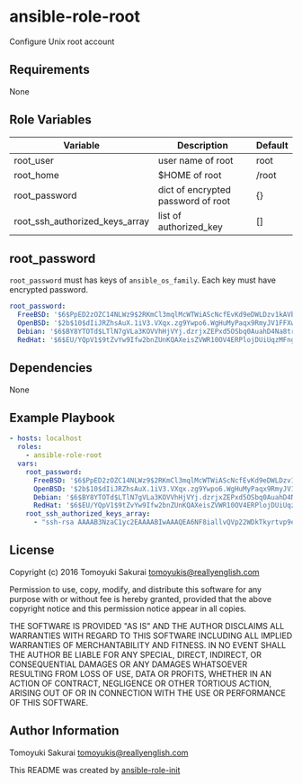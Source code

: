 ansible-role-root
=====================

Configure Unix root account

Requirements
------------

None

Role Variables
--------------

| Variable | Description | Default |
|----------|-------------|---------|
| root\_user | user name of root | root |
| root\_home | $HOME of root | /root |
| root\_password | dict of encrypted password of root | {} |
| root\_ssh\_authorized\_keys\_array | list of authorized\_key | [] |

## root\_password

`root_password` must has keys of `ansible_os_family`. Each key must have encrypted password.

```yaml
root_password:
  FreeBSD: '$6$PpED2zOZC14NLWz9$2RKmCl3mqlMcWTWiAScNcfEvKd9eDWLDzv1kAVb24eB4IvOXtdyFBBR.TTZzmklb87RZKvsPYLByFqMVVxhu81' # password
  OpenBSD: '$2b$10$dIiJRZhsAuX.1iV3.VXqx.zg9Ywpo6.WgHuMyPaqx9RmyJV1FFXw.' # Password
  Debian: '$6$BY8YTOTd$LTlN7gVLa3KOVVhHjVYj.dzrjxZEPxd5OSbq0AuahD4Na8trGjXbskwH49qiIibA3gnrYHWSQ/jnhBZKPF/T..' # password
  RedHat: '$6$EU/YQpV1$9tZvYw9Ifw2bnZUnKQAXeisZVWR10OV4ERPlojDUiUqzMFngi9SeSTX7NWoq.eXS1t/tUlqx6DvqyEdTU7Wpn1' # password

```

Dependencies
------------

None

Example Playbook
----------------

```yaml
- hosts: localhost
  roles:
    - ansible-role-root
  vars:
    root_password:
      FreeBSD: '$6$PpED2zOZC14NLWz9$2RKmCl3mqlMcWTWiAScNcfEvKd9eDWLDzv1kAVb24eB4IvOXtdyFBBR.TTZzmklb87RZKvsPYLByFqMVVxhu81' # password
      OpenBSD: '$2b$10$dIiJRZhsAuX.1iV3.VXqx.zg9Ywpo6.WgHuMyPaqx9RmyJV1FFXw.' # Password
      Debian: '$6$BY8YTOTd$LTlN7gVLa3KOVVhHjVYj.dzrjxZEPxd5OSbq0AuahD4Na8trGjXbskwH49qiIibA3gnrYHWSQ/jnhBZKPF/T..' # password
      RedHat: '$6$EU/YQpV1$9tZvYw9Ifw2bnZUnKQAXeisZVWR10OV4ERPlojDUiUqzMFngi9SeSTX7NWoq.eXS1t/tUlqx6DvqyEdTU7Wpn1' # password
    root_ssh_authorized_keys_array:
      - "ssh-rsa AAAAB3NzaC1yc2EAAAABIwAAAQEA6NF8iallvQVp22WDkTkyrtvp9eWW6A8YVr+kz4TjGYe7gHzIw+niNltGEFHzD8+v1I2YJ6oXevct1YeS0o9HZyN1Q9qgCgzUFtdOKLv6IedplqoPkcmF0aYet2PkEDo3MlTBckFXPITAMzF8dJSIFo9D8HfdOV0IAdx4O7PtixWKn5y2hMNG0zQPyUecp4pzC6kivAIhyfHilFR61RGL+GPXQ2MWZWFYbAGjyiYJnAmCP3NOTd0jMZEnDkbUvxhMmBYSdETk1rRgm+R4LOzFUGaHqHDLKLX+FIPKcF96hrucXzcWyLbIbEgE98OHlnVYCzRdK8jlqm8tehUc9c9WhQ== vagrant insecure public key"
```

License
-------

Copyright (c) 2016 Tomoyuki Sakurai <tomoyukis@reallyenglish.com>

Permission to use, copy, modify, and distribute this software for any
purpose with or without fee is hereby granted, provided that the above
copyright notice and this permission notice appear in all copies.

THE SOFTWARE IS PROVIDED "AS IS" AND THE AUTHOR DISCLAIMS ALL WARRANTIES
WITH REGARD TO THIS SOFTWARE INCLUDING ALL IMPLIED WARRANTIES OF
MERCHANTABILITY AND FITNESS. IN NO EVENT SHALL THE AUTHOR BE LIABLE FOR
ANY SPECIAL, DIRECT, INDIRECT, OR CONSEQUENTIAL DAMAGES OR ANY DAMAGES
WHATSOEVER RESULTING FROM LOSS OF USE, DATA OR PROFITS, WHETHER IN AN
ACTION OF CONTRACT, NEGLIGENCE OR OTHER TORTIOUS ACTION, ARISING OUT OF
OR IN CONNECTION WITH THE USE OR PERFORMANCE OF THIS SOFTWARE.

Author Information
------------------

Tomoyuki Sakurai <tomoyukis@reallyenglish.com>

This README was created by [ansible-role-init](https://gist.github.com/trombik/d01e280f02c78618429e334d8e4995c0)
